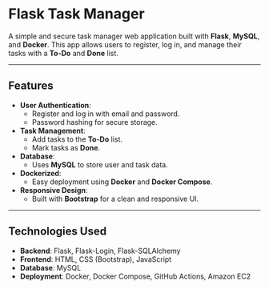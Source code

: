 # Flask Task Manager

A simple and secure task manager web application built with **Flask**, **MySQL**, and **Docker**. This app allows users to register, log in, and manage their tasks with a **To-Do** and **Done** list.

---

## Features

- **User Authentication**:
  - Register and log in with email and password.
  - Password hashing for secure storage.
- **Task Management**:
  - Add tasks to the **To-Do** list.
  - Mark tasks as **Done**.
- **Database**:
  - Uses **MySQL** to store user and task data.
- **Dockerized**:
  - Easy deployment using **Docker** and **Docker Compose**.
- **Responsive Design**:
  - Built with **Bootstrap** for a clean and responsive UI.

---

## Technologies Used

- **Backend**: Flask, Flask-Login, Flask-SQLAlchemy
- **Frontend**: HTML, CSS (Bootstrap), JavaScript
- **Database**: MySQL
- **Deployment**: Docker, Docker Compose, GitHub Actions, Amazon EC2

